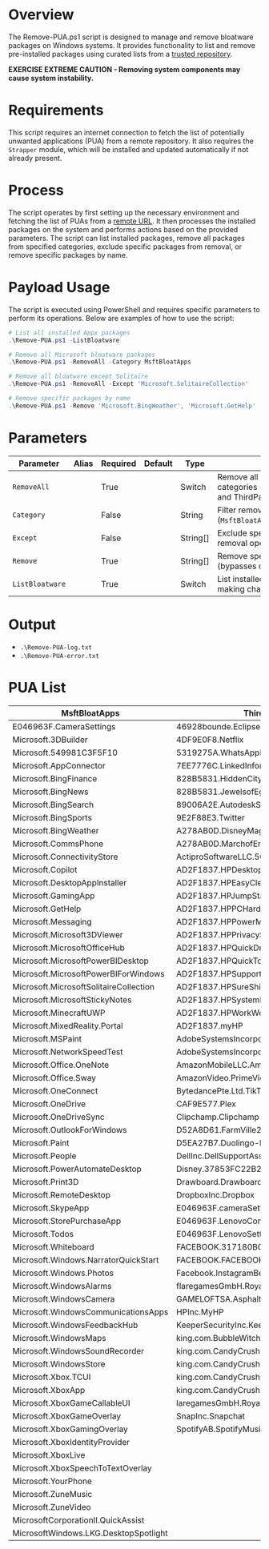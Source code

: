 # Overview

The Remove-PUA.ps1 script is designed to manage and remove bloatware packages on Windows systems. It provides functionality to list and remove pre-installed packages using curated lists from a [trusted repository](https://raw.githubusercontent.com/ProVal-Tech/proval-docs/main/static/attachments/potentially-unwanted-applications.json).

 <span style={{color:red}}>**EXERCISE EXTREME CAUTION - Removing system components may cause system instability.**</span>

# Requirements

This script requires an internet connection to fetch the list of potentially unwanted applications (PUA) from a remote repository. It also requires the `Strapper` module, which will be installed and updated automatically if not already present.

# Process

The script operates by first setting up the necessary environment and fetching the list of PUAs from a [remote URL](https://raw.githubusercontent.com/ProVal-Tech/proval-docs/main/static/attachments/potentially-unwanted-applications.json). It then processes the installed packages on the system and performs actions based on the provided parameters. The script can list installed packages, remove all packages from specified categories, exclude specific packages from removal, or remove specific packages by name.

# Payload Usage

The script is executed using PowerShell and requires specific parameters to perform its operations. Below are examples of how to use the script:

```powershell
# List all installed Appx packages
.\Remove-PUA.ps1 -ListBloatware

# Remove all Microsoft bloatware packages
.\Remove-PUA.ps1 -RemoveAll -Category MsftBloatApps

# Remove all bloatware except Solitaire
.\Remove-PUA.ps1 -RemoveAll -Except 'Microsoft.SolitaireCollection'

# Remove specific packages by name
.\Remove-PUA.ps1 -Remove 'Microsoft.BingWeather', 'Microsoft.GetHelp'
```

# Parameters
| Parameter         | Alias | Required  | Default   | Type      | Description                               |
| ----------------- | ----- | --------- | --------- | --------- | ----------------------------------------- |
| `RemoveAll`       |       | True      |           | Switch    | Remove all packages from specified categories (default: both Microsoft and ThirdParty). |
| `Category`        |       | False     |           | String    | Filter removal to specific categories (`MsftBloatApps`/`ThirdPartyBloatApps`). |
| `Except`          |       | False     |           | String[]  | Exclude specific packages from removal operations. |
| `Remove`          |       | True      |           | String[]  | Remove specific packages by name (bypasses category filters). |
| `ListBloatware`   |       | True      |           | Switch    | List installed packages without making changes. |

# Output

- `.\Remove-PUA-log.txt`
- `.\Remove-PUA-error.txt`

# PUA List

| **MsftBloatApps**                              | **ThirdPartyBloatApps**                      |
|------------------------------------------------|----------------------------------------------|
| E046963F.CameraSettings                        | 46928bounde.EclipseManager                   |
| Microsoft.3DBuilder                            | 4DF9E0F8.Netflix                             |
| Microsoft.549981C3F5F10                        | 5319275A.WhatsAppDesktop                     |
| Microsoft.AppConnector                         | 7EE7776C.LinkedInforWindows                  |
| Microsoft.BingFinance                          | 828B5831.HiddenCityMysteryofShadows          |
| Microsoft.BingNews                             | 828B5831.JewelsofEgyptMatchGame              |
| Microsoft.BingSearch                           | 89006A2E.AutodeskSketchBook                  |
| Microsoft.BingSports                           | 9E2F88E3.Twitter                             |
| Microsoft.BingWeather                          | A278AB0D.DisneyMagicKingdoms                 |
| Microsoft.CommsPhone                           | A278AB0D.MarchofEmpires                      |
| Microsoft.ConnectivityStore                    | ActiproSoftwareLLC.562882FEEB491             |
| Microsoft.Copilot                              | AD2F1837.HPDesktopSupportUtilities           |
| Microsoft.DesktopAppInstaller                  | AD2F1837.HPEasyClean                         |
| Microsoft.GamingApp                            | AD2F1837.HPJumpStarts                        |
| Microsoft.GetHelp                              | AD2F1837.HPPCHardwareDiagnosticsWindows      |
| Microsoft.Messaging                            | AD2F1837.HPPowerManager                      |
| Microsoft.Microsoft3DViewer                    | AD2F1837.HPPrivacySettings                   |
| Microsoft.MicrosoftOfficeHub                   | AD2F1837.HPQuickDrop                         |
| Microsoft.MicrosoftPowerBIDesktop              | AD2F1837.HPQuickTouch                        |
| Microsoft.MicrosoftPowerBIForWindows           | AD2F1837.HPSupportAssistant                  |
| Microsoft.MicrosoftSolitaireCollection         | AD2F1837.HPSureShieldAI                      |
| Microsoft.MicrosoftStickyNotes                 | AD2F1837.HPSystemInformation                 |
| Microsoft.MinecraftUWP                         | AD2F1837.HPWorkWell                          |
| Microsoft.MixedReality.Portal                  | AD2F1837.myHP                                |
| Microsoft.MSPaint                              | AdobeSystemsIncorporated.AdobeCreativeCloudExpress |
| Microsoft.NetworkSpeedTest                     | AdobeSystemsIncorporated.AdobePhotoshopExpress |
| Microsoft.Office.OneNote                       | AmazonMobileLLC.AmazonMusic                  |
| Microsoft.Office.Sway                          | AmazonVideo.PrimeVideo                       |
| Microsoft.OneConnect                           | BytedancePte.Ltd.TikTok                      |
| Microsoft.OneDrive                             | CAF9E577.Plex                                |
| Microsoft.OneDriveSync                         | Clipchamp.Clipchamp                          |
| Microsoft.OutlookForWindows                    | D52A8D61.FarmVille2CountryEscape             |
| Microsoft.Paint                                | D5EA27B7.Duolingo-LearnLanguagesforFree      |
| Microsoft.People                               | DellInc.DellSupportAssistforPCs              |
| Microsoft.PowerAutomateDesktop                 | Disney.37853FC22B2CE                         |
| Microsoft.Print3D                              | Drawboard.DrawboardPDF                       |
| Microsoft.RemoteDesktop                        | DropboxInc.Dropbox                           |
| Microsoft.SkypeApp                             | E046963F.cameraSettings                      |
| Microsoft.StorePurchaseApp                     | E046963F.LenovoCompanion                     |
| Microsoft.Todos                                | E046963F.LenovoSettingsforEnterprise         |
| Microsoft.Whiteboard                           | FACEBOOK.317180B0BB486                       |
| Microsoft.Windows.NarratorQuickStart           | FACEBOOK.FACEBOOK                            |
| Microsoft.Windows.Photos                       | Facebook.InstagramBeta                       |
| Microsoft.WindowsAlarms                        | flaregamesGmbH.RoyalRevolt2                  |
| Microsoft.WindowsCamera                        | GAMELOFTSA.Asphalt8Airborne                  |
| Microsoft.WindowsCommunicationsApps            | HPInc.MyHP                                   |
| Microsoft.WindowsFeedbackHub                   | KeeperSecurityInc.Keeper                     |
| Microsoft.WindowsMaps                          | king.com.BubbleWitch3Saga                    |
| Microsoft.WindowsSoundRecorder                 | king.com.CandyCrushFriends                   |
| Microsoft.WindowsStore                         | king.com.CandyCrushJellySaga                 |
| Microsoft.Xbox.TCUI                            | king.com.CandyCrushSaga                      |
| Microsoft.XboxApp                              | king.com.CandyCrushSodaSaga                  |
| Microsoft.XboxGameCallableUI                   | laregamesGmbH.RoyalRevolt2                   |
| Microsoft.XboxGameOverlay                      | SnapInc.Snapchat                             |
| Microsoft.XboxGamingOverlay                    | SpotifyAB.SpotifyMusic                       |
| Microsoft.XboxIdentityProvider                 |                                              |
| Microsoft.XboxLive                             |                                              |
| Microsoft.XboxSpeechToTextOverlay              |                                              |
| Microsoft.YourPhone                            |                                              |
| Microsoft.ZuneMusic                            |                                              |
| Microsoft.ZuneVideo                            |                                              |
| MicrosoftCorporationII.QuickAssist             |                                              |
| MicrosoftWindows.LKG.DesktopSpotlight          |                                              |
